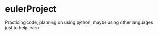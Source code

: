 # eulerProject
Practicing code, planning on using python, maybe using other languages just to help learn

